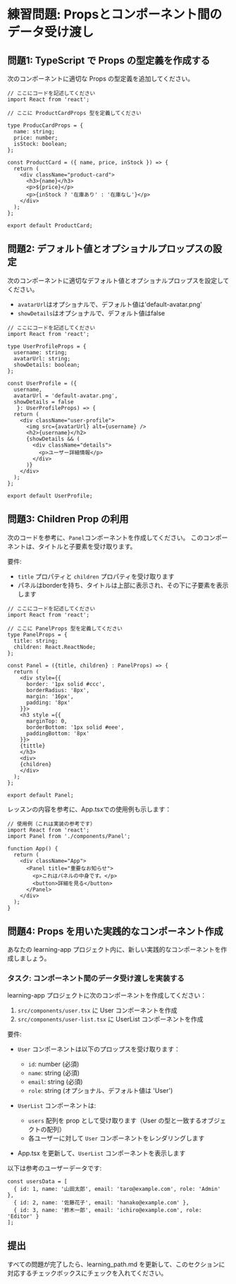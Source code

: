 # 練習問題: Propsとコンポーネント間のデータ受け渡し

## 問題1: TypeScript で Props の型定義を作成する

次のコンポーネントに適切な Props の型定義を追加してください。

```tsx
// ここにコードを記述してください
import React from 'react';

// ここに ProductCardProps 型を定義してください

type ProducCardProps = {
  name: string;
  price: number;
  isStock: boolean;
};

const ProductCard = ({ name, price, inStock }) => {
  return (
    <div className="product-card">
      <h3>{name}</h3>
      <p>${price}</p>
      <p>{inStock ? '在庫あり' : '在庫なし'}</p>
    </div>
  );
};

export default ProductCard;
```

## 問題2: デフォルト値とオプショナルプロップスの設定

次のコンポーネントに適切なデフォルト値とオプショナルプロップスを設定してください。
- `avatarUrl`はオプショナルで、デフォルト値は'default-avatar.png'
- `showDetails`はオプショナルで、デフォルト値はfalse

```tsx
// ここにコードを記述してください
import React from 'react';

type UserProfileProps = {
  username: string;
  avatarUrl: string;
  showDetails: boolean;
};

const UserProfile = ({ 
  username, 
  avatarUrl = 'default-avatar.png', 
  showDetails = false
   }: UserProfileProps) => {
  return (
    <div className="user-profile">
      <img src={avatarUrl} alt={username} />
      <h2>{username}</h2>
      {showDetails && (
        <div className="details">
          <p>ユーザー詳細情報</p>
        </div>
      )}
    </div>
  );
};

export default UserProfile;
```

## 問題3: Children Prop の利用

次のコードを参考に、`Panel`コンポーネントを作成してください。
このコンポーネントは、タイトルと子要素を受け取ります。

要件:
- `title` プロパティと `children` プロパティを受け取ります
- パネルはborderを持ち、タイトルは上部に表示され、その下に子要素を表示します

```tsx
// ここにコードを記述してください
import React from 'react';

// ここに PanelProps 型を定義してください
type PanelProps = {
  title: string;
  children: React.ReactNode;
};

const Panel = ({title, children} : PanelProps) => {
  return (
    <div style={{
      border: '1px solid #ccc',
      borderRadius: '8px',
      margin: '16px',
      padding: '8px'
    }}>
    <h3 style ={{
      marginTop: 0,
      borderBottom: '1px solid #eee',
      paddingBottom: '8px'
    }}>
    {tittle}
    </h3>
    <div>
    {children}
    </div>
  );
};

export default Panel;
```

レッスンの内容を参考に、App.tsxでの使用例も示します：

```tsx
// 使用例（これは実装の参考です）
import React from 'react';
import Panel from './components/Panel';

function App() {
  return (
    <div className="App">
      <Panel title="重要なお知らせ">
        <p>これはパネルの中身です。</p>
        <button>詳細を見る</button>
      </Panel>
    </div>
  );
}
```

## 問題4: Props を用いた実践的なコンポーネント作成

あなたの learning-app プロジェクト内に、新しい実践的なコンポーネントを作成しましょう。

### タスク: コンポーネント間のデータ受け渡しを実装する

learning-app プロジェクトに次のコンポーネントを作成してください：

1. `src/components/user.tsx` に User コンポーネントを作成
2. `src/components/user-list.tsx` に UserList コンポーネントを作成

要件:
- `User` コンポーネントは以下のプロップスを受け取ります：
  - `id`: number (必須)
  - `name`: string (必須)
  - `email`: string (必須)
  - `role`: string (オプショナル、デフォルト値は 'User')

- `UserList` コンポーネントは:
  - `users` 配列を prop として受け取ります（User の型と一致するオブジェクトの配列）
  - 各ユーザーに対して `User` コンポーネントをレンダリングします

- App.tsx を更新して、`UserList` コンポーネントを表示します

以下は参考のユーザーデータです:

```tsx
const usersData = [
  { id: 1, name: '山田太郎', email: 'taro@example.com', role: 'Admin' },
  { id: 2, name: '佐藤花子', email: 'hanako@example.com' },
  { id: 3, name: '鈴木一郎', email: 'ichiro@example.com', role: 'Editor' }
];
```

## 提出

すべての問題が完了したら、learning_path.md を更新して、このセクションに対応するチェックボックスにチェックを入れてください。
